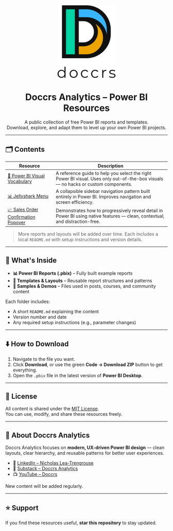 <p align="center">
  <img src="Logo/FullLogo_NoBuffer.png" alt="Doccrs Analytics" width="180"/>
</p>

<h1 align="center">Doccrs Analytics – Power BI Resources</h1>

<p align="center">
  A public collection of free Power BI reports and templates.<br>
  Download, explore, and adapt them to level up your own Power BI projects.
</p>

---

## 🗂️ Contents

| Resource | Description |
|-----------|--------------|
| [📘 Power BI Visual Vocabulary](PowerBI_Files/Visual%20Vocabulary) | A reference guide to help you select the right Power BI visual. Uses only out-of-the-box visuals — no hacks or custom components. |
| [📊 Jellyshark Menu](PowerBI_Files/Jellyshark%20Menu) | A collapsible sidebar navigation pattern built entirely in Power BI. Improves navigation and screen efficiency. |
| [📈 Sales Order Confirmation Popover](https://github.com/nick-doccrs/PBIShare/tree/main/PowerBI_Files/Pop-over%20Detail) | Demonstrates how to progressively reveal detail in Power BI using native features — clean, contextual, and distraction-free. |

> More reports and layouts will be added over time. Each includes a local `README.md` with setup instructions and version details.

---

## 📁 What's Inside

- **📊 Power BI Reports (.pbix)** – Fully built example reports  
- **🧰 Templates & Layouts** – Reusable report structures and patterns  
- **📝 Samples & Demos** – Files used in posts, courses, and community content  

Each folder includes:
- A short `README.md` explaining the content  
- Version number and date  
- Any required setup instructions (e.g., parameter changes)

---

## ⬇️ How to Download

1. Navigate to the file you want.  
2. Click **Download**, or use the green **Code → Download ZIP** button to get everything.  
3. Open the `.pbix` file in the latest version of **Power BI Desktop**.

---

## 📝 License

All content is shared under the [MIT License](LICENSE).  
You can use, modify, and share these resources freely.

---

## 🙌 About Doccrs Analytics

Doccrs Analytics focuses on **modern, UX-driven Power BI design** — clean layouts, clear hierarchy, and reusable patterns for better user experiences.

- 💼 [LinkedIn – Nicholas Lea-Trengrouse](https://www.linkedin.com/in/nicholas-lea-trengrouse/)  
- 📰 [Substack – Doccrs Analytics](https://doccrsanalytics.substack.com/)  
- 📺 [YouTube – Doccrs](https://www.youtube.com/@Doccrs)

New content will be added regularly.

---

## ⭐ Support

If you find these resources useful, **star this repository** to stay updated.
